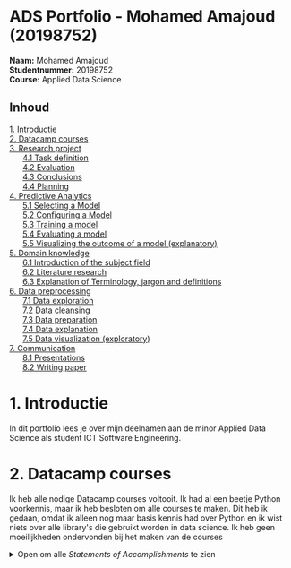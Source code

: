 # ADS Portfolio - Mohamed Amajoud (20198752)

**Naam:** Mohamed Amajoud\
**Studentnummer:** 20198752\
**Course:** Applied Data Science

## Inhoud

[1. Introductie](#1-Introductie)\
[2. Datacamp courses](#2-Datacamp-courses)\
[3. Research project](#4-Research-project)\
&nbsp;&nbsp;&nbsp;&nbsp;&nbsp;&nbsp;[4.1 Task definition](#41-Task-definition)\
&nbsp;&nbsp;&nbsp;&nbsp;&nbsp;&nbsp;[4.2 Evaluation](#42-Evaluation)\
&nbsp;&nbsp;&nbsp;&nbsp;&nbsp;&nbsp;[4.3 Conclusions](#43-Conclusions)\
&nbsp;&nbsp;&nbsp;&nbsp;&nbsp;&nbsp;[4.4 Planning](#44-Planning)\
[4. Predictive Analytics](#5-Predictive-Analytics)\
&nbsp;&nbsp;&nbsp;&nbsp;&nbsp;&nbsp;[5.1 Selecting a Model](#51-Selecting-a-Model)\
&nbsp;&nbsp;&nbsp;&nbsp;&nbsp;&nbsp;[5.2 Configuring a Model](#52-Configuring-a-Model)\
&nbsp;&nbsp;&nbsp;&nbsp;&nbsp;&nbsp;[5.3 Training a model](#53-Training-a-model)\
&nbsp;&nbsp;&nbsp;&nbsp;&nbsp;&nbsp;[5.4 Evaluating a model](#54-Evaluating-a-model)\
&nbsp;&nbsp;&nbsp;&nbsp;&nbsp;&nbsp;[5.5 Visualizing the outcome of a model (explanatory)](#55-Visualizing-the-outcome-of-a-model-explanatory)\
[5. Domain knowledge](#6-Domain-knowledge)\
&nbsp;&nbsp;&nbsp;&nbsp;&nbsp;&nbsp;[6.1 Introduction of the subject field](#61-Introduction-of-the-subject-field)\
&nbsp;&nbsp;&nbsp;&nbsp;&nbsp;&nbsp;[6.2 Literature research](#62-Literature-research)\
&nbsp;&nbsp;&nbsp;&nbsp;&nbsp;&nbsp;[6.3 Explanation of Terminology, jargon and definitions](#63-Explanation-of-Terminology-jargon-and-definitions)\
[6. Data preprocessing](#7-Data-preprocessing)\
&nbsp;&nbsp;&nbsp;&nbsp;&nbsp;&nbsp;[7.1 Data exploration](#71-Data-exploration)\
&nbsp;&nbsp;&nbsp;&nbsp;&nbsp;&nbsp;[7.2 Data cleansing](#72-Data-cleaning)\
&nbsp;&nbsp;&nbsp;&nbsp;&nbsp;&nbsp;[7.3 Data preparation](#73-Data-preparation)\
&nbsp;&nbsp;&nbsp;&nbsp;&nbsp;&nbsp;[7.4 Data explanation](#74-Data-explanation)\
&nbsp;&nbsp;&nbsp;&nbsp;&nbsp;&nbsp;[7.5 Data visualization (exploratory)](#75-Data-visualization-exploratory)\
[7. Communication](#8-Communication)\
&nbsp;&nbsp;&nbsp;&nbsp;&nbsp;&nbsp;[8.1 Presentations](#81-Presentations)\
&nbsp;&nbsp;&nbsp;&nbsp;&nbsp;&nbsp;[8.2 Writing paper](#82-Writing-paper)

# 1. Introductie

In dit portfolio lees je over mijn deelnamen aan de minor Applied Data Science als student ICT Software Engineering.

# 2. Datacamp courses

Ik heb alle nodige Datacamp courses voltooit. Ik had al een beetje Python voorkennis, maar ik heb besloten om alle courses te maken. Dit heb ik gedaan, omdat ik alleen nog maar basis kennis had over Python en ik wist niets over alle library's die gebruikt worden in data science. Ik heb geen moeilijkheden ondervonden bij het maken van de courses

<details>
<summary>Open om alle <i>Statements of Accomplishments</i> te zien</summary>

![cert](/Data/datacamp1.png)
![cert](/Data/datacamp2.png)


# 3. Research project

## 3.1 Task definition

Zoals word benoemd in [5.1 Introduction of the subject field](#51-Introduction-of-the-subject-field) zijn wij onderdeel van het Smart Teddy project. Ons doel is het classifiseren van emoties uit audio.

Onze hoofdvraag is als volgt:

> Which machine learning models achieve the highest precision classifying emotions, using datasets containing audio with labeled vocal emotional expressions recorded in a professional recording studio, in order to recognize emotions within household environments?
Zoals je ziet specificeren wij niet in de hoofdvraag dat ons project voor dementerende senioren is. Dit kunnen wij namelijk aan het einde van ons onderzoek helemaal niet bewijzen, omdat wij niet beschikken over audio fragmenten van dementerende senioren. Wel hebben wij besloten om huishoudelijke achtergrond geluiden toe te voegen aan onze audio dataset. Dit hebben wij gedaan om onze data zo goed mogelijk te laten lijken op de data hoe deze er uiteindelijk zou gaan uitzien.

## 3.2 Evaluation

Voor future work zou ik een gelabelde dataset opzetten die bestaat uit emoties opgenomen door Smart Teddy die bij een senior in het huis staat. Ik zou dan testen hoe ons model scoort op de echte data van senioren en niet op audio ingesproken door acteurs. Veder kan je ook nog ons model testen op langere samples. De datasets die wij hebben gebruikt spreken de acteurs allemaal 1 zin. Volgens de Harvard hersenwetenschapper Dr. Jill Bolte Taylor [90 Seconds to Emotional Resilience](https://www.alysonmstone.com/90-seconds-to-emotional-resilience/) duurt een emotie vaak 90 seconden. Misschien zou ons model beter reageren op langere sampels, omdat hierin dan duidelijker blijkt dat de persoon een bepaalde emotie toont.

## 3.3 Conclusions

Uit onze conclusie blijkt dat wij met een precision van 84% emoties kunnen classifiseren op onze gecombineerde dataset. Voor ons project hebben wij ook onze ook huishoudelijke achtergrond geluiden toegevoegd. Dit hebben wij gedaan om onze samples meer te laten lijken op de huishoudelijke omgeving van de senioren. Met het toevoegen van de achtergrond geluiden resulteerde dit op een precision van 80%. Dit resulteerd dus in een iets lagere precision. Hieruit kunnen wij concluderen dat ons model goed gebruikt zo kunnen worden in de zorg.

## 3.4 Planning

Als scum omgeving hebben wij GitHub. Wij hebben de GitHub issues gebruikt als stories en de GitHub milestones als sprints. Op deze manier konden wij stories aan sprints toevoegen en deze vervolgens filteren op de sprint.

![github scrum boaard](assets/images/gh-scrum-board.png)

Hier zien je ons scrum board voor sprint 8 (onze laatste sprint). Wij hebben het verdeeld in 4 colommen To do, In progress, waiting for feedback en Done. Op deze manier konden wij tijdens de daily standup gemakkelijk zien waar wij precies stonden in de sprint en welke stories stil stonden, omdat wij bijvoorbeeld op feedback van een docent moesten wachten.

Wij hadden elke dag een daily standup waarin iedereen zijn voortgang deelde met de rest van het team. Ook gebruikte wij dit moment voor als iemand vast zat met een story en hulp nodig had om veder te gaan. Dan werd er met die persoon een moment gepland om er gezamelijk naar te kijken.

Eerst hanteerde wij sprints van 1 week. Na een aantal sprints kwamen we tijdens een retrospective tot de conclusie dat dit te kort is. Wij hebben daarna sprints van 2 weken aangehouden. Op de helft van de sprint hielden wij een refinement waarin we bespraken of alles nog haalbaar was of dat er misschien een paar nieuwe stories bij zouden kunnen komen.

Na elke spring hielden wij een retrospective. Hierin bespraken wij wat er goed ging, wat er minder goed ging en wat er verbeterd moet worden. Wij gebruikte een de tool [Fraankly](https://www.fraankly.com) voor onze retrospectives. Bij deze tool hadden we eerst de tijd om annoniem kaartjes aan te maken voor wat er allemaal goed en niet goed ging. De kaartjes waaren annoniem zodat jouw kaartjes niet beinvloed zouden worden door andere. Daarna moest iedereen zijn kaartjes bespreken en moest er gestemd worden op de kaartjes waar je het meest mee eens was. Op het einde van de retroscpective maakte wij een lijst met _actie punten_. Dit waren punten die wij volgende sprint aandacht aan moeten besteden. Hier maakte wij vervolgens ook stories van zodat deze volgende sprint opgepakt zouden worden.

![retro](assets/images/retro.png)

Wij hebben als groep ook een roadmap gemaakt. Dit vonden wij allemaal erg handig om tijdens de sprint planning naar te kijken. Op deze manier wisten wij of we op schema lagen volgens onze planning. Natuurlijk haalden we dit niet altijd of hadden we dingen verkeerd ingeschat op de roadmap. Dit hebben we dan direct aangepast.

![roadmap](assets/images/roadmap.jpg)

# 4. Predictive Analytics

## 4.1 Selecting a model

Voor het project heb ik een SVM machine learning model gemaakt. Ik heb dit model gekozen, omdat ik tijdens het literatuur onderzoek [dit onderzoek](https://www.sciencedirect.com/science/article/pii/S1746809420300501) heb gevonden. In dit onderzoek word een SVM gebruikt voor het classifiseren van emotie op de RAVDESS dataset.

## 4.2 Configuring a Model

Zoals eerder benoemd heeft ieder project lid een machine learning model gekozen om te implementeren. Daarna wilde wij alle resultaten met elkaar vergelijken. Om alles makkelijk te runnen hebben we een `BaseModel` class gemaakt. Elk model overerft deze class.

```py
class BaseModel():
    def train(cls):
        raise NotImplementedError
    def grid_search():
        raise NotImplementedError
    def model_accuracy(model, X_train, X_test, y_train, y_test):
        # Train accuracy
        y_pred = model.predict(X_train)
        accuracy = accuracy_score(y_train, y_pred)
        print(f"Train accuracy is: {accuracy}")
        # Test accuracy
        y_pred = model.predict(X_test)
        accuracy = accuracy_score(y_test, y_pred)
        print(f"Test accuracy is: {accuracy}")
        # Precision score
        print(f"Precision: {precision_score(y_test, y_pred, average=None)}")
        print("\nClassification Report:")
        print(classification_report(y_test, y_pred))
        # Confusion matrix
        plot_confusion_matrix(model, X_test, y_test, normalize='true')
        fig1 = plt.gcf()
        plt.show()
        plt.draw
        fig1.savefig(path + dt)
```

Samen met Dr. Hani al-Ers zijn wij tot het besluit gekomen om ons te richten op precision. Om tot de beste hyper parameters te komen hebben wij een grid search uitgevoerd. Na het runnen van de grid search waren dit de hyper parameters die eruit kwamen.

```json
{
  "C": 10,
  "gamma": 0.001,
  "kernel": "rbf"
}
```

[Zie hier het notebook voor de SVM](assets/notebooks/svm.ipynb)

## 4.3 Training a model

Zoals hierboven vermeld heb ik voor het trainen een gridsearch uitgevoerd om tot de optimale hyperparameters te komen. Wij trainde onze modellen op een fysiek gesplite dataset. Dit hebben wij gedaan zodat we de modellen eerlijker kunnen vergelijken met elkaar, omdat ze allemaal op dezelfde data trainen en testen. Na het trainen word in de `BaseModel` de functie `model_accuracy()` aangeroepen. Deze print vervolgens resultaten waarmee wij later de modellen met elkaar kunnen vergelijken.

## 4.4 Evaluating a model

Zoals eerder benoemd hebben we allemaal een model gemaakt die de `BaseModel` oveerft. Daarna heb ik een `moddel_runner` ontwikkeld waarin wij heel simpel alle modellen kunnen runnen op verschillende datasets.

```py
# Dit zijn de modellen die gerunt moeten worden
models = [KNN, SVM, MLP, LogisticalRegression]
# Loaders zijn helper classen voor het laden van de datasets
loaders = [RavdessPosNegLoader, CremadPosNegLoader]
# Variants zijn de varianten op de dataset door middel van augmentatie
variants = ["OriginalPN", "TrimmedPN", "augmented_PitchDownPN", ...]
for model in models:
    for variant in variants:
        for loader in loaders:
            print(f"training {model.instance} with {variant} data loaded with {loader.identifier}")
            data = loader.load_dataset(variant)
            model.train(data)
```

Op deze manier konden wij veel testen achter elkaar runnen en de outputs loggen naar een file om deze vervolgens te evalueren ([evaluatie bestand](assets/other/evaluation.xlsx)). Met deze informatie konden wij makkelijk bekijken hoe de verschillende modelen reageren op bijvoorbeeld het cleanen of augementeren van de audio. Ook konden wij de resultaten van alle modelen gemakkelijk met elkaar vergelijken voor de evaluatie. Uiteindelijk is er voor het eindproduct geen een van deze modellen gekozen en hebben we ons de laatste tijd gefocust op de CNN die op het moment het beste presteerde.

## 4.5 Visualizing the outcome of a model (explanatory)

Voor de SVM die ik heb gemaakt voor het Smart Teddy project heb ik de uitkomst niet gevisualiseerd. Ons groepje heeft voor de learning lab de SVM besproken. Ik was verantwoordelijk voor het maken van het example notebook. Ik dit notebook heb ik wel de uitkomsten van het model gevisualiseerd. Op deze manier kon ik het effect van hyperparameters laten zien op de decision boundary van het model. [bekijk hier het notebook voor de learning lab](assets/notebooks/learning_lab.ipynb)

# 5. Domain knowledge

## 5.1 Introduction of the subject field

Ik heb tijdens dit project gewerkt aan het project Smart Teddy. Dit is een project van Dr. Hani al-Ers. De Smart Teddy moet de leef omstandigheden van dementerende senioren verbeteren. Dit kan omdat de Smart Teddy helemaal vol zit met sensoren. Wij waren verantwoordeijk voor het detecteren en classifiseren van emotie. Emotie speelt een belangrijke rol als indicatie voor het welzijn van de senioren. Waneer de senioren bijvoorbeeld vaak boos zijn of juist helemaal geen emotie tonen kan dit betekenen dat zij aan het verslechteren zijn. Helaas was er voor dit project geen echte data beschrikbaar. Wij moesten dus bestaande datasets van acteurs gebruiken. Deze acteurs spraken dan zinnen in verschillende emoties.

## 5.2 Literature research

Emoties classificeren is geen nieuw onderwerp in de wereld van data science. Er zijn al veel mensen die dit al eens gedaan hebben en daar een paper over hebben geschreven. Yuri, Jaap, Zahir en Brenno hadden een story om nuttige onderzoeken te vinden. Daarna hebben zij de meest nuttige door gestuurd naar Julian en ik die op dat moment met een andere stories bezig waren.

Ik heb vervolgens de volgende onderzoeken gelezen:

- [Speech Emotion Detection using IoT based Deep Learning for Health Care](https://ieeexplore.ieee.org/abstract/document/9005638/authors#authors)
- [A Speech Emotion Recognition Solution-based on Support Vector Machine for Children with Autism Spectrum Disorder to Help Identify Human Emotions](https://ieeexplore.ieee.org/document/9249147)

Deze twee onderzoeken gebruikte beide de RAVDESS dataset. Het verschil bij de onderzoeken zit hem vooral in de manier hoe de data word voorbereid en welk model er word gebruikt.

|                     | Speech Emotion Detection using IoT based Deep Learning for Health Care | A Speech Emotion Recognition Solution-based on Support Vector Machine for Children with Autism Spectrum Disorder to Help Identify Human Emotions |
| ------------------- | ---------------------------------------------------------------------- | ------------------------------------------------------------------------------------------------------------------------------------------------ |
| Dataset             | RAVDESS                                                                | RAVDESS                                                                                                                                          |
| Emoties             | happines, sadness, suprised, anger, fearful, disgust                   | happines, sadness, suprised, anger, fearful, disgust                                                                                             |
| Model               | CNN                                                                    | SVM                                                                                                                                              |
| Audio preprocessing | Spectrogram                                                            | MFCC's                                                                                                                                           |
| Accuracy            | 63,9% (met achtergrond geluiden)                                       | zonder augmentation<br>- 78% vrouw <br>- 71% man <br><br>data augmentation<br>- 93% man<br>- 95% vrouw                                           |

## 5.3 Explanation of Terminology, jargon and definitions

- **Emotie**: Een emotie is een innerlijke beleving of gemoedsbeweging zoals vreugde, angst, boosheid, verdriet en kan door een situatie of gebeurtenis worden opgeroepen [bron](https://nl.wikipedia.org/wiki/Emotie)
- **Support vector machine (SVM)**: Een set van supervised learning methodes voor classificatie, regressie en outliner detection. [bron](https://scikit-learn.org/stable/modules/svm.html)
- **Convolutional Neural Network (CNN)**: Een deep learning algoritme wat gebruikt word voor beeldherkenning. [bron](https://www.techtarget.com/searchenterpriseai/definition/convolutional-neural-network)
- **Augmentatie**: Je maakt meer data door bijvoorbeeld bij elke sample de pitch of de snelheid van je audio te veranderen. [bron](https://en.wikipedia.org/wiki/Data_augmentation)
- **RAVDESS, CREMA-D, SAVEE, TESS**: Dit zijn de twee datasets die het meeste worden gebruikt bij classifiseren van emotie. Bij deze datasets worden zinnen ingesproken door acteurs in vershillende emoties. [CREMA-D](https://www.kaggle.com/ejlok1/cremad), [RAVDESS](https://www.kaggle.com/uwrfkaggler/ravdess-emotional-speech-audio), [SAVEE](https://www.kaggle.com/barelydedicated/savee-database) & [TESS](https://www.kaggle.com/ejlok1/toronto-emotional-speech-set-tess)
- **Audio Features**: Het halen van zinvolle informatie uit audiosignalen. [bron](https://www.sciencedirect.com/topics/engineering/audio-feature)
- **Scrum**: Scrum is een agile framework voor het devolopen van producten in groepen/teams.
- **Inherentice (OOP)**: Inherentice is het mechanisme van het baseren van een object of klasse op een ander object of klasse, met behoud van een vergelijkbare implementatie. [bron](<https://en.wikipedia.org/wiki/Inheritance_(object-oriented_programming)>)
- **Spectrogram**: Een spectrogram is een visuele weergave van het spectrum van frequenties van een audio signaal. [bron](https://en.wikipedia.org/wiki/Spectrogram)
- **MFCC**: De MFCC zijn de coëfficiënten van het Mel-cepstrum. Het Mel-cepstrum is het cepstrum berekend op de Mel-banden (geschaald naar het menselijk oor) in plaats van het Fourier-spectrum. [bron](https://www.igi-global.com/dictionary/gtm-user-modeling-aiga-weight/18257)
- **Hyper parameters**: Een waarde die effect heeft op het leer proces van het machine learning model
- **Grid search**: Grid search is een techniek die probeert de optimale waarden van hyperparameters te berekenen [bron](https://medium.com/fintechexplained/what-is-grid-search-c01fe886ef0a)
- **Precision**: Precision is een indicator van de prestaties van een machine learning-model, de kwaliteit van een positieve voorspelling van het model [bron](https://c3.ai/glossary/machine-learning/precision/)

# 6. Data preprocessing

## 6.1 Data exploration

Jaap heeft zich bezig gehouden met de data exploration. Ik heb daar veder geen bijdragen aan geleverd.

## 7.2 Data cleaning

De audio bestanden uit onze dataset beginnen en eidigen vaak met een stuk silte. Wij hebben librosa gebruikt om deze stilte eraf te trimmen. Dit leide namelijk tot een betere presatie van de models.

```py
def _process_audio(value):
    x, sample_rate = librosa.load(value['file_path'], sr=44100)
    x, index = librosa.effects.trim(x, top_db=20)
    return x, sample_rate
```

## 6.3 Data preparation

Voor data preparation/preprocessing heb ik meerde dingen gedaan.

Helemaal in het begin had ik een pipeline voor het processen van audio files naar MFCC. Zie hier het [notebook](assets/notebooks/mfcc.ipynb). Deze pipeline hebben wij in het vervolg van het project niet meer gebruikt.

Julian heeft in dit project de pipeline opgezet. Deze bestaat uit `Generators`, `DatasetLoaders` en `Processables`. Later in het project heb ik augmentation toe gevoegd aan de pipeline voor de data van de CNN. Zie hier een implementatie van de [processable met augmentation](assets/notebooks/processable.ipynb). Na het testen met de augmentation had dit alleen maar negatief effect op de CNN en hebben wij dit niet gebruikt. Veder heb ik ook nog een aantal imlementaties gemaakt op basis van de `DatasetLoader`. [zie hier het notebook](assets/notebooks/dataset_loader.ipynb). Ik heb niet alle implementaties gemaakt in dit notebook.

## 6.4 Data explanation

Voor dit project hebben wij meerdere datasets gecombineerd tot een grote dataset. Wij hebben de volgende datasets gebruikt:

1. [CREMA-D](https://www.kaggle.com/ejlok1/cremad)
2. [RAVDESS](https://www.kaggle.com/uwrfkaggler/ravdess-emotional-speech-audio)
3. [SAVEE](https://www.kaggle.com/barelydedicated/savee-database)
4. [TESS](https://www.kaggle.com/ejlok1/toronto-emotional-speech-set-tess)

|                      | RAVDESS                                                                | CREMA-D                                             | TESS                                                           | SAVEE                                                          |
| -------------------- | ---------------------------------------------------------------------- | --------------------------------------------------- | -------------------------------------------------------------- | -------------------------------------------------------------- |
| Aantal samples       | 7356                                                                   | 7442                                                | 2800                                                           | 480                                                            |
| Aantal audio samples | 1440                                                                   | 7442                                                | 2800                                                           | 480                                                            |
| Aantal acteurs       | 24 (12 man, 12 vrouw)                                                  | 91 (48 man, 43 vrouw)                               | 2 (0 man, 2 vrouw)                                             | 4 (4 man, 0 vrouw)                                             |
| Emoties              | Anger<br>Disgust<br>Fear<br>Happy<br>Neutral<br>Sad<br>Calm<br>Suprise | Anger<br>Disgust<br>Fear<br>Happy<br>Neutral<br>Sad | Anger<br>Disgust<br>Fear<br>Happy<br>Neutral<br>Sad<br>Suprise | Anger<br>Disgust<br>Fear<br>Happy<br>Neutral<br>Sad<br>Suprise |

Zoals je ziet heeft niet elke dataset dezelfde emoties. Wij hebben dan ook samen met Dr. Hani al-Ers besproken om op de volgende emoties te focussen:

- Anger
- Happy
- Neutral
- Sad

## 6.5 Data visualization (exploratory)

Wij hebben dit project voornaamlijk gewerkt met audio data. Audio kan je op veel manieren weergeven. Een van de meest gebruikte manieren is een spectrogram. Hieronder zie je twee verschillende samples. De eerste is van een neutrale sample en de tweede is een angry sample. Je kunt wel verschil zien tussen de twee spectrogramen, maar audio blijft wel een van de moeilijkere dingen om af te lezen. [Dit artiekel](https://www.izotope.com/en/learn/understanding-spectrograms.html) heeft mij erg geholpen met het beter kunnen lezen van spectrogrammen.

![neutral spectrogram](assets/images/neu-spec.png)
![angry spectrogram](assets/images/ang-spec.png)

# 7. Communication

## 7.1 Presentations

Tijdens de internen presentaties nam Jaap altijd het iniatief om te presenteren. Voor de externe presentaties spraken we van te voren af wie er welk gedeelte zou presenteren. Ik heb een deel gepresenteerd bij de volgende presentaties:

- [External Presentation 1](assets/other/ex-pres1.pdf)
- [Learning Lab](assets/other/ll-pres.pdf)

## 8.2 Writing paper

Zahir, Brenno, Jaap en Yuri waren begonnen aan de paper terwijl ik nog bezig was met het prototypen. Nadat ik klaar was met het prototypen heb ik aangehaakt bij het helpen bij de paper. Wij hebben met zijn alle de paper zin voor zin grondig doorgenomen om te zorgen dat alles goed zou zijn.
